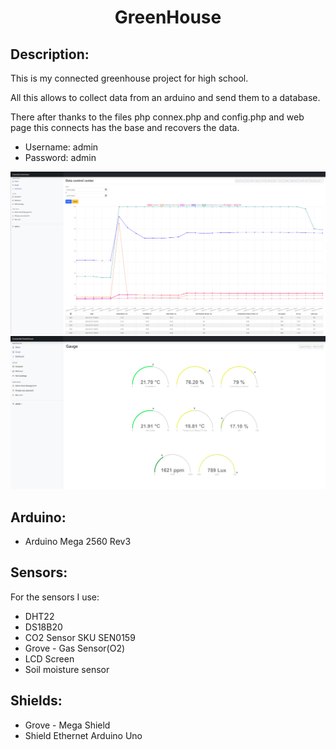 
<h1 align="center">
  GreenHouse
  <br>
</h1>

## Description:
This is my connected greenhouse project for high school.

All this allows to collect data from an arduino and send them to a database.

There after thanks to the files php connex.php and config.php and web page this connects has the base and recovers the data.

- Username: admin
- Password: admin

![Screenshot](https://github.com/Clement-XVII/GreenHouse/blob/main/screenshot/Capture%20d’écran%202022-05-07%20164713.png)
![Screenshot](https://github.com/Clement-XVII/GreenHouse/blob/main/screenshot/Capture%20d’écran%202022-05-07%20170146.png)

## Arduino:

- Arduino Mega 2560 Rev3

## Sensors:
For the sensors I use:
- DHT22
- DS18B20
- CO2 Sensor SKU SEN0159
- Grove - Gas Sensor(O2)
- LCD Screen
- Soil moisture sensor

## Shields: 

- Grove - Mega Shield
- Shield Ethernet Arduino Uno
